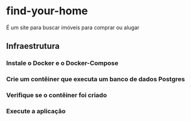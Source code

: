 # find-your-home
É um site para buscar imóveis para comprar ou alugar


## Infraestrutura

### Instale o Docker e o Docker-Compose

### Crie um contêiner que executa um banco de dados Postgres 

### Verifique se o contêiner foi criado

### Execute a aplicação
